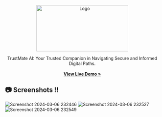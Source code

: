 <br/>
<p align="center">
    <img src="https://github.com/Dhruvnet/TrustMate-AI/assets/123584784/a4da9712-fee5-476a-8a9c-a1c7d7cb9b8b" alt="Logo" width="300" height="150">
  </a>
  <p align="center">
   TrustMate AI: Your Trusted Companion in Navigating Secure and Informed Digital Paths.
    <br/>
    <br/>
    <a href="https://trustmateai.vercel.app/"><strong>View Live Demo »</strong></a>
    <br/>
  </p>
</p>


##  📷 Screenshots !!
![Screenshot 2024-03-06 232446](https://github.com/Dhruvnet/TrustMate-AI/assets/123584784/9528a246-625a-47c7-8ee6-5a35fc72e4bf)
![Screenshot 2024-03-06 232527](https://github.com/Dhruvnet/TrustMate-AI/assets/123584784/1d4de731-8117-44d4-99b3-3b07d17f97ef)
![Screenshot 2024-03-06 232549](https://github.com/Dhruvnet/TrustMate-AI/assets/123584784/b061e4a4-9162-4d73-85e6-0f03f84a369a)


